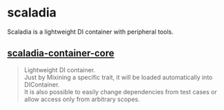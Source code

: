 # scaladia

Scaladia is a lightweight DI container with peripheral tools.

## [scaladia-container-core](https://github.com/giiita/scaladia/tree/master/scaladia-container-core)

> Lightweight DI container.<br/>
> Just by Mixining a specific trait, it will be loaded automatically into DIContainer.<br/>
> It is also possible to easily change dependencies from test cases or allow access only from arbitrary scopes.<br/>
